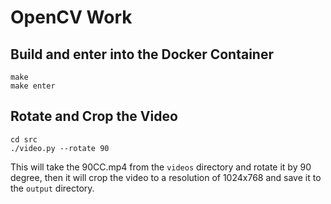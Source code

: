 # OpenCV Work

## Build and enter into the Docker Container
```shell
make
make enter
```

## Rotate and Crop the Video
```shell
cd src
./video.py --rotate 90
```

This will take the 90CC.mp4 from the `videos` directory and rotate it by 90 degree, then it will crop the video to a resolution of 1024x768 and save it to the `output` directory.